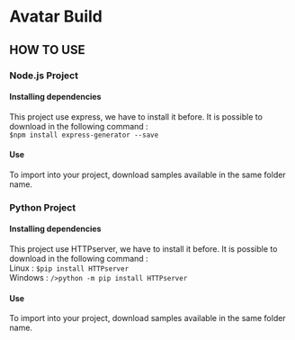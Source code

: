 # Avatar Build
## HOW TO USE
### Node.js Project
#### Installing dependencies
This project use express, we have to install it before.
It is possible to download in the following command :<br/>
`$npm install express-generator --save`
#### Use
To import into your project, download samples available in 
the same folder name.
### Python Project
#### Installing dependencies
This project use HTTPserver, we have to install it before.
It is possible to download in the following command :<br/>
Linux : `$pip install HTTPserver`<br/>
Windows : `/>python -m pip install HTTPserver`
#### Use
To import into your project, download samples available in 
the same folder name.


